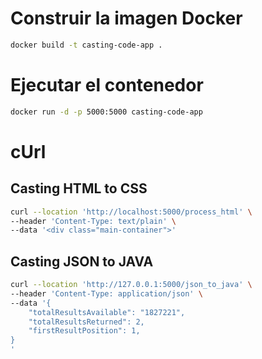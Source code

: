 # Construir la imagen Docker

```sh
docker build -t casting-code-app .
```

# Ejecutar el contenedor

```sh
docker run -d -p 5000:5000 casting-code-app
```

# cUrl

## Casting HTML to CSS

```sh
curl --location 'http://localhost:5000/process_html' \
--header 'Content-Type: text/plain' \
--data '<div class="main-container">'
```

## Casting JSON to JAVA

```sh
curl --location 'http://127.0.0.1:5000/json_to_java' \
--header 'Content-Type: application/json' \
--data '{
    "totalResultsAvailable": "1827221",
    "totalResultsReturned": 2,
    "firstResultPosition": 1,
}
'
```
